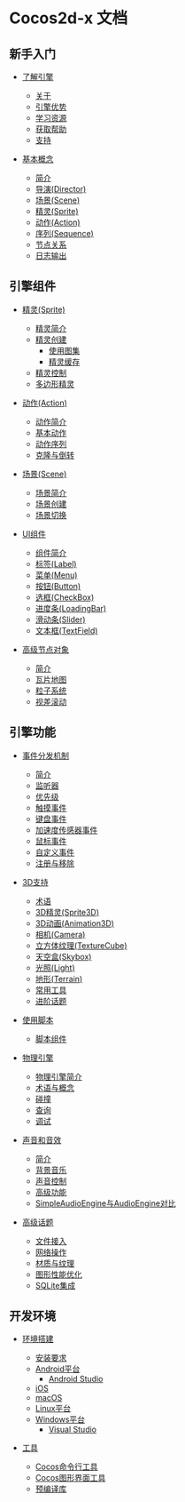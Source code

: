 # Cocos2d-x 文档

## 新手入门

- [了解引擎](about/index.md)
    - [关于](about/index.md)
    - [引擎优势](about/why.md)
    - [学习资源](about/learn.md)
    - [获取帮助](about/help.md)
    - [支持](about/how.md)

- [基本概念](basic_concepts/index.md)
    - [简介](basic_concepts/index.md)
    - [导演(Director)](basic_concepts/director.md)
    - [场景(Scene)](basic_concepts/scene.md)
    - [精灵(Sprite)](basic_concepts/sprites.md)
    - [动作(Action)](basic_concepts/actions.md)
    - [序列(Sequence)](basic_concepts/sequences.md)
    - [节点关系](basic_concepts/parent_child.md)
    - [日志输出](basic_concepts/logging.md)

## 引擎组件

- [精灵(Sprite)](sprites/index.md)
    - [精灵简介](sprites/index.md)
    - [精灵创建](sprites/creating.md)
        - [使用图集](sprites/spritesheets.md)
        - [精灵缓存](sprites/spriteframe_cache.md)
    - [精灵控制](sprites/manipulation.md)
    - [多边形精灵](sprites/polygon.md)

- [动作(Action)](actions/index.md)
    - [动作简介](actions/index.md)
    - [基本动作](actions/basic.md)
    - [动作序列](actions/sequences.md)
    - [克隆与倒转](actions/sequence_internals.md)

- [场景(Scene)](scenes/index.md)
    - [场景简介](scenes/index.md)
    - [场景创建](scenes/creating.md)
    - [场景切换](scenes/transitioning.md)

- [UI组件](ui_components/index.md)
    - [组件简介](ui_components/index.md)
    - [标签(Label)](ui_components/labels.md)
    - [菜单(Menu)](ui_components/menus.md)
    - [按钮(Button)](ui_components/buttons.md)
    - [选框(CheckBox)](ui_components/checkboxes.md)
    - [进度条(LoadingBar)](ui_components/loading_bar.md)
    - [滑动条(Slider)](ui_components/sliders.md)
    - [文本框(TextField)](ui_components/textfields.md)

- [高级节点对象](other_node_types/index.md)
    - [简介](other_node_types/index.md)
    - [瓦片地图](other_node_types/tilemap.md)
    - [粒子系统](other_node_types/particles.md)
    - [视差滚动](other_node_types/parallax.md)

## 引擎功能

- [事件分发机制](event_dispatcher/index.md)
    - [简介](event_dispatcher/index.md)
    - [监听器](event_dispatcher/types.md)
    - [优先级](event_dispatcher/priority.md)
    - [触摸事件](event_dispatcher/touch.md)
    - [键盘事件](event_dispatcher/keyboard.md)
    - [加速度传感器事件](event_dispatcher/accelerometer.md)
    - [鼠标事件](event_dispatcher/mouse.md)
    - [自定义事件](event_dispatcher/custom.md)
    - [注册与移除](event_dispatcher/registering.md)

- [3D支持](3d/index.md)
    - [术语](3d/index.md)
    - [3D精灵(Sprite3D)](3d/sprite3d.md)
    - [3D动画(Animation3D)](3d/animation.md)
    - [相机(Camera)](3d/camera.md)
    - [立方体纹理(TextureCube)](3d/cubemap.md)
    - [天空盒(Skybox)](3d/skybox.md)
    - [光照(Light)](3d/lighting.md)
    - [地形(Terrain)](3d/terrain.md)
    - [常用工具](3d/tools.md)
    - [进阶话题](3d/advanced.md)

- [使用脚本](index.md)
    - [脚本组件]()

- [物理引擎](index.md)
    - [物理引擎简介]()
    - [术语与概念]()
    - [碰撞]()
    - [查询]()
    - [调试]()

- [声音和音效](index.md)
    - [简介]()
    - [背景音乐](./audio-and-effect/zh.md)
    - [声音控制]()
    - [高级功能]()
    - [SimpleAudioEngine与AudioEngine对比]()

- [高级话题](index.md)
    - [文件接入]()
    - [网络操作]()
    - [材质与纹理]()
    - [图形性能优化]()
    - [SQLite集成]()

## 开发环境

- [环境搭建](installation/index.md)
    - [安装要求](installation/A.md)
    - [Android平台](./installation/Android-Studio.md)
        - [Android Studio](installation/Android-Studio.md)
    - [iOS](installation/iOS.md)
    - [macOS](installation/OSX.md)
    - [Linux平台](installation/Linux.md)
    - [Windows平台](installation/Windows.md)
        - [Visual Studio](installation/Windows.md)

- [工具](index.md)
    - [Cocos命令行工具]()
    - [Cocos图形界面工具]()
    - [预编译库]()